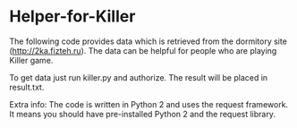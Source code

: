 # Helper-for-Killer
The following code provides data which is retrieved from the dormitory site (http://2ka.fizteh.ru). The data can be helpful for people who are playing Killer game.

To get data just run killer.py and authorize. The result will be placed in result.txt.

Extra info:
The code is written in Python 2 and uses the request framework.
It means you should have pre-installed Python 2 and the request library.
